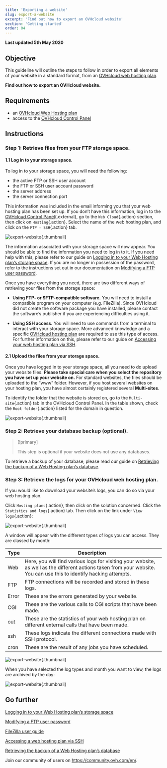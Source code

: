 ```yaml
---
title: 'Exporting a website'
slug: export-a-website
excerpt: 'Find out how to export an OVHcloud website'
section: 'Getting started'
order: 04
---
```


**Last updated 5th May 2020**

## Objective

This guideline will outline the steps to follow in order to export all elements of your website in a standard format, from an [OVHcloud web hosting plan](https://www.ovhcloud.com/en-sg/web-hosting/).

**Find out how to export an OVHcloud website.**

## Requirements

- an [OVHcloud Web Hosting plan](https://www.ovhcloud.com/en-sg/web-hosting/)
- access to the [OVHcloud Control Panel](https://ca.ovh.com/auth/?action=gotomanager&from=https://www.ovh.com/sg/&ovhSubsidiary=sg)

## Instructions

### Step 1: Retrieve files from your FTP storage space.

#### 1.1 Log in to your storage space.

To log in to your storage space, you will need the following:

- the active FTP or SSH user account
- the FTP or SSH user account password
- the server address
- the server connection port

This information was included in the email informing you that your web hosting plan has been set up. If you don’t have this information, log in to the [OVHcloud Control Panel](https://ca.ovh.com/auth/?action=gotomanager&from=https://www.ovh.com/sg/&ovhSubsidiary=sg){.external}, go to the `Web Cloud`{.action} section, then click on `Hosting`{.action}. Select the name of the web hosting plan, and click on the `FTP - SSH`{.action} tab. 

![export-website](images/export-website-step1-1.png){.thumbnail}

The information associated with your storage space will now appear. You should be able to find the information you need to log in to it. If you need help with this, please refer to our guide on [Logging in to your Web Hosting plan’s storage space](../log-in-to-storage-ftp-web-hosting/). If you are no longer in possession of the password, refer to the instructions set out in our documentation on [Modifying a FTP user password](../modify-ftp-user-password/).

Once you have everything you need, there are two different ways of retrieving your files from the storage space:

- **Using FTP- or SFTP-compatible software.** You will need to install a compatible program on your computer (e.g. FileZilla). Since OVHcloud did not create the software package you have installed, please contact the software’s publisher if you are experiencing difficulties using it.

- **Using SSH access.** You will need to use commands from a terminal to interact with your storage space. More advanced knowledge and a specific [OVHcloud hosting plan](https://www.ovhcloud.com/en-sg/web-hosting/) are required to use this type of access. For further information on this, please refer to our guide on [Accessing your web hosting plan via SSH](../web_hosting_ssh_on_web_hosting_packages/). 

#### 2.1 Upload the files from your storage space.

Once you have logged in to your storage space, all you need to do upload your website files. **Please take special care when you select the repository you have set up your website on.** For standard websites, the files should be uploaded to the “www” folder. However, if you host several websites on your hosting plan, you have almost certainly registered several **Multi-sites**.

To identify the folder that the website is stored on, go to the `Multi-site`{.action} tab in the OVHcloud Control Panel. In the table shown, check the `Root folder`{.action} listed for the domain in question.

![export-website](images/export-website-step1-2.png){.thumbnail}

### Step 2: Retrieve your database backup (optional).

> [!primary]
>
> This step is optional if your website does not use any databases.
>

To retrieve a backup of your database, please read our guide on
[Retrieving the backup of a Web Hosting plan’s database](../web_hosting_database_export_guide/).


### Step 3: Retrieve the logs for your OVHcloud web hosting plan.

If you would like to download your website’s logs, you can do so via your web hosting plan.

Click `Hosting plans`{.action}, then click on the solution concerned. Click the `Statistics and logs`{.action} tab. Then click on the link under `View logs`{.action}:

![export-website](images/export-website-step3-1.png){.thumbnail}

A window will appear with the different types of logs you can access. They are classed by month:

| Type  	| Description                                                                                                                                                                                         	|
|-------	|-----------------------------------------------------------------------------------------------------------------------------------------------------------------------------------------------------	|
| Web   	| Here, you will find various logs for visiting your website, as well as the different actions taken from your website. You can use this to identify hacking attempts. 	|
| FTP   	| FTP connections will be recorded and stored in these logs.                                                                                                                     	|
| Error 	| These are the errors generated by your website.                                                                                                                                                    	|
| CGI   	| These are the various calls to CGI scripts that have been made.                                                                                                                                     	|
| out   	| These are the statistics of your web hosting plan on different external calls that have been made.                                                                                                                  	|
| ssh   	| These logs indicate the different connections made with SSH protocol.                                                                                                                      	|
| cron  	| These are the result of any jobs you have scheduled.                                                                                                                                                	|

![export-website](images/export-website-step3-3.png){.thumbnail}

When you have selected the log types and month you want to view, the logs are archived by the day:

![export-website](images/export-website-step3-4.png){.thumbnail}

## Go further

[Logging in to your Web Hosting plan’s storage space](../log-in-to-storage-ftp-web-hosting/)

[Modifying a FTP user password](../modify-ftp-user-password/)

[FileZilla user guide](../web_hosting_filezilla_user_guide/)

[Accessing a web hosting plan via SSH](../web_hosting_ssh_on_web_hosting_packages/)

[Retrieving the backup of a Web Hosting plan’s database](../web_hosting_database_export_guide/)

Join our community of users on <https://community.ovh.com/en/>.
